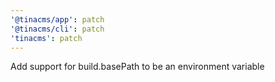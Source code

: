 ```yaml
---
'@tinacms/app': patch
'@tinacms/cli': patch
'tinacms': patch
---
```


Add support for build.basePath to be an environment variable
